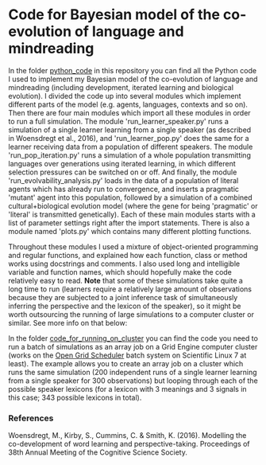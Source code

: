 # Code for Bayesian model of the co-evolution of language and mindreading
In the folder [python_code](../blob/master/python_code) in this repository you can find all the Python code I used to implement my Bayesian model of the co-evolution of language and mindreading (including development, iterated learning and biological evolution). I divided the code up into several modules which implement different parts of the model (e.g. agents, languages, contexts and so on). Then there are four main modules which import all these modules in order to run a full simulation. The module 'run_learner_speaker.py' runs a simulation of a single learner learning from a single speaker (as described in Woensdregt et al., 2016), and 'run_learner_pop.py' does the same for a learner receiving data from a population of different speakers. The module 'run_pop_iteration.py' runs a simulation of a whole population transmitting languages over generations using iterated learning, in which different selection pressures can be switched on or off. And finally, the module 'run_evolvability_analysis.py' loads in the data of a population of literal agents which has already run to convergence, and inserts a pragmatic 'mutant' agent into this population, followed by a simulation of a combined cultural+biological evolution model (where the gene for being 'pragmatic' or 'literal' is transmitted genetically). Each of these main modules starts with a list of parameter settings right after the import statements.
There is also a module named 'plots.py' which contains many different plotting functions. 

Throughout these modules I used a mixture of object-oriented programming and regular functions, and explained how each function, class or method works using docstrings and comments. I also used long and intelligible variable and function names, which should hopefully make the code relatively easy to read.
**Note** that some of these simulations take quite a long time to run (learners require a relatively large amount of observations because they are subjected to a joint inference task of simultaneously inferring the perspective and the lexicon of the speaker), so it might be worth outsourcing the running of large simulations to a computer cluster or similar. See more info on that below:

In the folder [code_for_running_on_cluster](https://github.com/marieke-woensdregt/model_coevolution_language_mindreading/tree/master/code_for_running_on_cluster) you can find the code you need to run a batch of simulations as an array job on a Grid Engine computer cluster (works on the [Open Grid Scheduler](http://gridscheduler.sourceforge.net/) batch system on Scientific Linux 7 at least). The example  allows you to create an array job on a cluster which runs the same simulation (200 independent runs of a single learner learning from a single speaker for 300 observations) but looping through each of the possible speaker lexicons (for a lexicon with 3 meanings and 3 signals in this case; 343 possible lexicons in total). 



### References
Woensdregt, M., Kirby, S., Cummins, C. & Smith, K. (2016). Modelling the co-development of word learning and perspective-taking. Proceedings of 38th Annual Meeting of the Cognitive Science Society.
